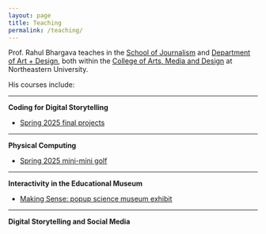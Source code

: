 ```yaml
---
layout: page
title: Teaching
permalink: /teaching/
---
```


Prof. Rahul Bhargava teaches in the [School of Journalism](https://camd.northeastern.edu/journalism/) 
and [Department of Art + Design](https://camd.northeastern.edu/art-design/), both within the 
[College of Arts, Media and Design](https://camd.northeastern.edu/) at Northeastern University.

His courses include:

---

**Coding for Digital Storytelling**
* <a href="/teaching/JRNL5500/s2025.html">Spring 2025 final projects</a>  

---

**Physical Computing**
* <a href="/teaching/ARTG3250/s2025.html">Spring 2025 mini-mini golf</a>  

---

**Interactivity in the Educational Museum**  
* <a href="/teaching/ARTG5000/f2023.html">Making Sense: popup science museum exhibit</a>  

---

**Digital Storytelling and Social Media**
